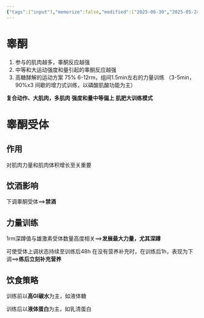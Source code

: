 ```yaml
---
{"tags":["input"],"memorize":false,"modified":["2025-06-30","2025-05-24","2025-05-25"],"project":"运动与训练","dg-publish":true,"permalink":"/Boxes/睾酮与受体/","dgPassFrontmatter":true}
---
```



# 睾酮
1. 参与的肌肉越多，睾酮反应越强
2. 中等和大运动强度和量引起的睾酮反应越强
3. 高糖酵解的运动方案
	75% 6-12rm，组间1.5min左右的力量训练
（3-5min，90%x3 间歇的增力式训练，以磷酸肌酸功能为主）

**复合动作、大肌肉，多肌肉**
**强度和量中等偏上**
**肌肥大训练模式**


# 睾酮受体
## 作用
对肌肉力量和肌肉体积增长至关重要

## 饮酒影响
下调睾酮受体==>**禁酒**

## 力量训练
1rm深蹲值与雄激素受体数量高度相关==>**发展最大力量，尤其深蹲**

可使受体上调状态持续至训练后48h
在没有营养补充时，在训练后1h，表现为下调==>**练后立刻补充营养**


## 饮食策略
训练前以**高GI碳水**为主，如液体糖

训练后以**液体蛋白**为主，如乳清蛋白